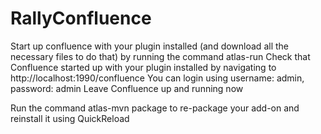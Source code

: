 # RallyConfluence

Start up confluence with your plugin installed (and download all the necessary files to do that) by running the command atlas-run
Check that Confluence started up with your plugin installed by navigating to http://localhost:1990/confluence
You can login using username: admin, password: admin
Leave Confluence up and running now

Run the command atlas-mvn package to re-package your add-on and reinstall it using QuickReload